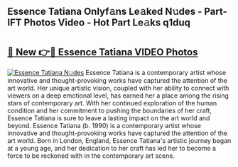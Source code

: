 ## Essence Tatiana Onlyf𝚊ns Le𝚊ked N𝚞des - Part-lFT Photos Video - Hot Part Le𝚊ks q1duq

# <h2><a href="http://ab33562.deff.icu/?id=Essence+Tatiana">🔗 New 👉🔴 Essence Tatiana VIDEO Photos</a></h2>

[![Essence Tatiana N𝚞des](https://i.imgur.com/rIISA9y.gif)](http://ab33562.deff.icu/?id=Essence+Tatiana)
Essence Tatiana is a contemporary artist whose innovative and thought-provoking works have captured the attention of the art world. Her unique artistic vision, coupled with her ability to connect with viewers on a deep emotional level, has earned her a place among the rising stars of contemporary art. With her continued exploration of the human condition and her commitment to pushing the boundaries of her craft, Essence Tatiana is sure to leave a lasting impact on the art world and beyond. Essence Tatiana (b. 1990) is a contemporary artist whose innovative and thought-provoking works have captured the attention of the art world. Born in London, England, Essence Tatiana's artistic journey began at a young age, and her dedication to her craft has led her to become a force to be reckoned with in the contemporary art scene.
